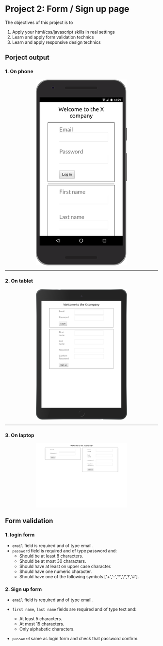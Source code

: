 # Project 2: Form / Sign up page

The objectives of this project is to

1. Apply your html/css/javascript skills in real settings
2. Learn and apply form validation technics
3. Learn and apply responsive design technics

## Porject output

### 1. On phone
<p align="center">
  <img src="./images/phone.png" width=300>
</p>

<hr>

### 2. On tablet
<p align="center">
  <img src="./images/tablet.png" width=300>
</p>

<hr>

### 3. On laptop
<p align="center">
  <img src="./images/laptop.png" width=300>
</p>

## Form validation

### 1. login form

* `email` field is required and of type email.
* `password` field is required and of type password and:
  - Should be at least 8 characters.
  - Should be at most 30 characters.
  - Should have at least on upper case character.
  - Should have one numeric character.
  - Should have one of the following symbols ['+','-','*','/','!','#'].

### 2. Sign up form

* `email` field is required and of type email.

* `first name`, `last name`  fields are required and of type text and:
  - At least 5 characters.
  - At most 15 characters.
  - Only alphabetic characters.

* `password` same as login form and check that password confirm.
